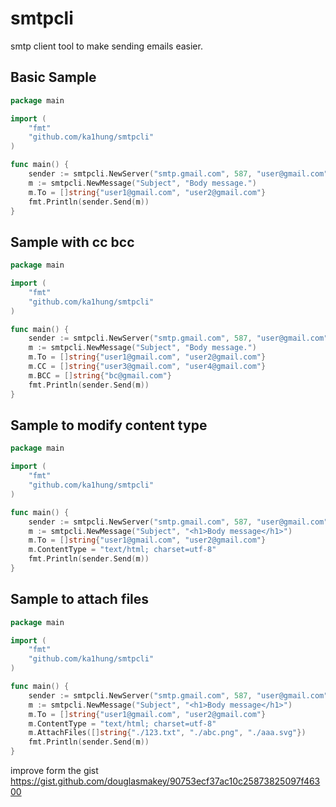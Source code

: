 # smtpcli
smtp client tool to make sending emails easier.

## Basic Sample
``` go
package main

import (
	"fmt"
	"github.com/ka1hung/smtpcli"
)

func main() {
	sender := smtpcli.NewServer("smtp.gmail.com", 587, "user@gmail.com", "password")
	m := smtpcli.NewMessage("Subject", "Body message.")
    m.To = []string{"user1@gmail.com", "user2@gmail.com"}
	fmt.Println(sender.Send(m))
}
```

## Sample with cc bcc
``` go
package main

import (
	"fmt"
	"github.com/ka1hung/smtpcli"
)

func main() {
	sender := smtpcli.NewServer("smtp.gmail.com", 587, "user@gmail.com", "password")
	m := smtpcli.NewMessage("Subject", "Body message.")
    m.To = []string{"user1@gmail.com", "user2@gmail.com"}
	m.CC = []string{"user3@gmail.com", "user4@gmail.com"}
	m.BCC = []string{"bc@gmail.com"}
	fmt.Println(sender.Send(m))
}
```

## Sample to modify content type
``` go
package main

import (
	"fmt"
	"github.com/ka1hung/smtpcli"
)

func main() {
	sender := smtpcli.NewServer("smtp.gmail.com", 587, "user@gmail.com", "password")
	m := smtpcli.NewMessage("Subject", "<h1>Body message</h1>")
    m.To = []string{"user1@gmail.com", "user2@gmail.com"}
	m.ContentType = "text/html; charset=utf-8"
	fmt.Println(sender.Send(m))
}
```

## Sample to attach files 
``` go
package main

import (
	"fmt"
	"github.com/ka1hung/smtpcli"
)

func main() {
	sender := smtpcli.NewServer("smtp.gmail.com", 587, "user@gmail.com", "password")
	m := smtpcli.NewMessage("Subject", "<h1>Body message</h1>")
    m.To = []string{"user1@gmail.com", "user2@gmail.com"}
	m.ContentType = "text/html; charset=utf-8"
    m.AttachFiles([]string{"./123.txt", "./abc.png", "./aaa.svg"})
	fmt.Println(sender.Send(m))
}
```

improve form the gist https://gist.github.com/douglasmakey/90753ecf37ac10c25873825097f46300
